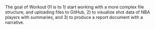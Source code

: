 The goal of Workout 01 is to 1) start working with a more complex file structure, and uploading files to GitHub, 2) to visualize shot data of NBA players with summaries, and 3) to produce a report document with a narrative.
